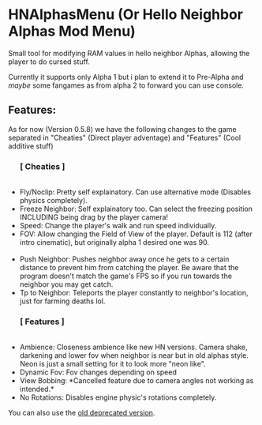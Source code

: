 # HNAlphasMenu (Or Hello Neighbor Alphas Mod Menu)

Small tool for modifying RAM values in hello neighbor Alphas, allowing the player to do cursed stuff.

Currently it supports only Alpha 1 but i plan to extend it to Pre-Alpha and *maybe* some fangames as from alpha 2 to forward you can use console.

<h2>Features:</h2>
As for now (Version 0.5.8) we have the following changes to the game separated in "Cheaties" (Direct player adventage) and "Features" (Cool additive stuff)
<ul>
  <h3>[ Cheaties ]</h3><br>
  <li>Fly/Noclip: Pretty self explainatory. Can use alternative mode (Disables physics completely).</li>
  <li>Freeze Neighbor: Self explainatory too. Can select the freezing position INCLUDING being drag by the player camera!</li>
  <li>Speed: Change the player's walk and run speed individually.</li>
  <li>FOV: Allow changing the Field of View of the player. Default is 112 (after intro cinematic), but originally alpha 1 desired one was 90.</li><br>
  <li>Push Neighbor: Pushes neighbor away once he gets to a certain distance to prevent him from catching the player. Be aware that the program doesn't match the game's FPS so if you run towards the neighbor you may get catch.</li>
  <li>Tp to Neighbor: Teleports the player constantly to neighbor's location, just for farming deaths lol.</li>
  <h3>[ Features ]</h3><br>
  <li>Ambience: Closeness ambience like new HN versions. Camera shake, darkening and lower fov when neighbor is near but in old alphas style. Neon is just a small setting for it to look more "neon like".</li>
  <li>Dynamic Fov: Fov changes depending on speed </li>
  <li>View Bobbing: *Cancelled feature due to camera angles not working as intended.*</li>
  <li>No Rotations: Disables engine physic's rotations completely.</li>
</ul>


You can also use the [old deprecated version](https://github.com/JasonPegasus/HNAlpha1Menu).
